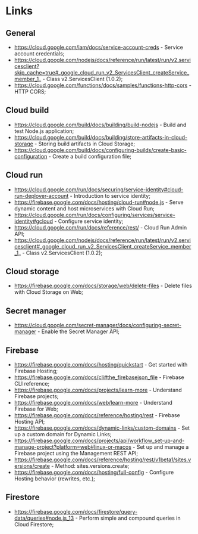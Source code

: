 # Links

## General

- https://cloud.google.com/iam/docs/service-account-creds - Service account credentials;
- https://cloud.google.com/nodejs/docs/reference/run/latest/run/v2.servicesclient?skip_cache=true#_google_cloud_run_v2_ServicesClient_createService_member_1_ - Class v2.ServicesClient (1.0.2);
- https://cloud.google.com/functions/docs/samples/functions-http-cors - HTTP CORS;

## Cloud build

- https://cloud.google.com/build/docs/building/build-nodejs - Build and test Node.js application;
- https://cloud.google.com/build/docs/building/store-artifacts-in-cloud-storage - Storing build artifacts in Cloud Storage;
- https://cloud.google.com/build/docs/configuring-builds/create-basic-configuration - Create a build configuration file;

## Cloud run

- https://cloud.google.com/run/docs/securing/service-identity#cloud-run-deployer-account - Introduction to service identity;
- https://firebase.google.com/docs/hosting/cloud-run#node.js - Serve dynamic content and host microservices with Cloud Run;
- https://cloud.google.com/run/docs/configuring/services/service-identity#gcloud - Configure service identity;
- https://cloud.google.com/run/docs/reference/rest/ - Cloud Run Admin API;
- https://cloud.google.com/nodejs/docs/reference/run/latest/run/v2.servicesclient#_google_cloud_run_v2_ServicesClient_createService_member_1_ - Class v2.ServicesClient (1.0.2);

## Cloud storage

- https://firebase.google.com/docs/storage/web/delete-files - Delete files with Cloud Storage on Web;

## Secret manager

- https://cloud.google.com/secret-manager/docs/configuring-secret-manager - Enable the Secret Manager API;

## Firebase

- https://firebase.google.com/docs/hosting/quickstart - Get started with Firebase Hosting;
- https://firebase.google.com/docs/cli#the_firebasejson_file - Firebase CLI reference;
- https://firebase.google.com/docs/projects/learn-more - Understand Firebase projects;
- https://firebase.google.com/docs/web/learn-more - Understand Firebase for Web;
- https://firebase.google.com/docs/reference/hosting/rest - Firebase Hosting API;
- https://firebase.google.com/docs/dynamic-links/custom-domains - Set up a custom domain for Dynamic Links;
- https://firebase.google.com/docs/projects/api/workflow_set-up-and-manage-project?platform=web#linux-or-macos - Set up and manage a Firebase project using the Management REST API;
- https://firebase.google.com/docs/reference/hosting/rest/v1beta1/sites.versions/create - Method: sites.versions.create;
- https://firebase.google.com/docs/hosting/full-config - Configure Hosting behavior (rewrites, etc.);

## Firestore

- https://firebase.google.com/docs/firestore/query-data/queries#node.js_13 - Perform simple and compound queries in Cloud Firestore;